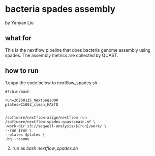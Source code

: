 # bacteria spades assembly
by Yanyan Liu


## what for
This is the nextflow pipeline that does bacteria genome assembly using spades. 
The assembly metrics are collected by QUAST.

## how to run
1.copy the code below to nextflow_spades.sh

```
#!/bin/bash

run=20250115_NextSeq2000
plates=C1003_clean_FASTQ


/software/nextflow-align/nextflow run 
/software/nextflow-spades-quast/main.nf \
-work-dir s3://seqwell-analysis/${run}/work/ \
--run $run \
--plates $plates \
-bg -resume

```


2. run as *bash nextflow_spades.sh*